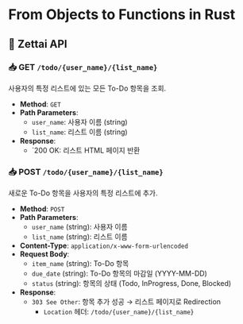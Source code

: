 # From Objects to Functions in Rust

## 📕 Zettai API

### 📥 GET `/todo/{user_name}/{list_name}`

사용자의 특정 리스트에 있는 모든 To-Do 항목을 조회.

- **Method**: `GET`
- **Path Parameters**:
  - `user_name`: 사용자 이름 (string)
  - `list_name`: 리스트 이름 (string)
- **Response**:
  - `200 OK: 리스트 HTML 페이지 반환

### 📥 POST `/todo/{user_name}/{list_name}`

새로운 To-Do 항목을 사용자의 특정 리스트에 추가.

- **Method**: `POST`
- **Path Parameters**:
    - `user_name` (string): 사용자 이름
    - `list_name` (string): 리스트 이름
- **Content-Type**: `application/x-www-form-urlencoded`
- **Request Body**:
    - `item_name` (string): To-Do 항목
    - `due_date` (string): To-Do 항목의 마감일 (YYYY-MM-DD)
    - `status` (string): 항목의 상태 (Todo, InProgress, Done, Blocked)
- **Response**:
    - `303 See Other`: 항목 추가 성공 → 리스트 페이지로 Redirection
        - `Location` 헤더: `/todo/{user_name}/{list_name}`